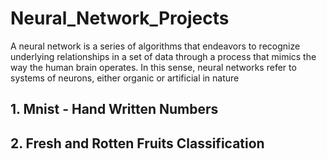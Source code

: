 # Neural_Network_Projects
A neural network is a series of algorithms that endeavors to recognize underlying relationships in a set of data through a process that mimics the way the human brain operates. In this sense, neural networks refer to systems of neurons, either organic or artificial in nature

## 1. Mnist - Hand Written Numbers

## 2. Fresh and Rotten Fruits Classification 
